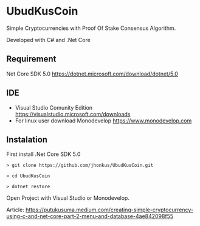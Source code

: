# UbudKusCoin
Simple Cryptocurrencies with Proof Of Stake  Consensus Algorithm.

Developed with C# and .Net Core

## Requirement
Net Core SDK 5.0 https://dotnet.microsoft.com/download/dotnet/5.0

## IDE  
- Visual Studio Comunity Edition https://visualstudio.microsoft.com/downloads
- For linux user download Monodevelop https://www.monodevelop.com

## Instalation

First install .Net Core SDK 5.0
```
> git clone https://github.com/jhonkus/UbudKusCoin.git 

> cd UbudKusCoin

> dotnet restore

```

Open Project with Visual Studio or Monodevelop.


Article:
https://putukusuma.medium.com/creating-simple-cryptocurrency-using-c-and-net-core-part-2-menu-and-database-4ae842098f55

